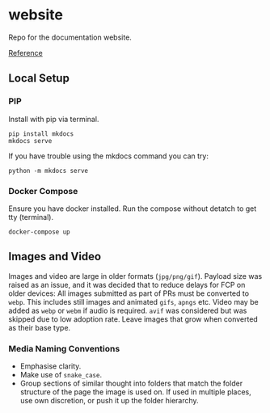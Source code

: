 # website

Repo for the documentation website.

[Reference](https://squidfunk.github.io/mkdocs-material/reference/)

## Local Setup

### PIP

Install with pip via terminal.

```
pip install mkdocs
mkdocs serve
```
If you have trouble using the mkdocs command you can try:
```
python -m mkdocs serve
```

### Docker Compose

Ensure you have docker installed. Run the compose without detatch to get tty (terminal).

```
docker-compose up
```


## Images and Video

Images and video are large in older formats (`jpg/png/gif`). Payload size was raised as an issue, and it was decided that to reduce delays for FCP on older devices: All images submitted as part of PRs must be converted to `webp`. This includes still images and animated `gifs`, `apngs` etc. Video may be added as `webp` or `webm` if audio is required. `avif` was considered but was skipped due to low adoption rate. Leave images that grow when converted as their base type.

### Media Naming Conventions

- Emphasise clarity.
- Make use of `snake_case`.
- Group sections of similar thought into folders that match the folder structure of the page the image is used on. If used in multiple places, use own discretion, or push it up the folder hierarchy.
